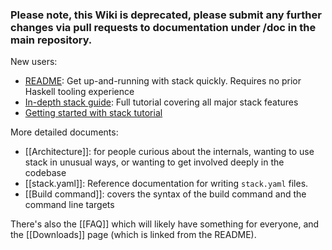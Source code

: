 ### Please note, this Wiki is deprecated, please submit any further changes via pull requests to documentation under /doc in the main repository.

New users:

* [README](../#readme): Get up-and-running with stack quickly. Requires no prior Haskell tooling experience
* [In-depth stack guide](https://github.com/commercialhaskell/stack/blob/master/doc/GUIDE.md): Full tutorial covering all major stack features
* [Getting started with stack tutorial](http://seanhess.github.io/2015/08/04/practical-haskell-getting-started.html)

More detailed documents:

* [[Architecture]]: for people curious about the internals, wanting to use stack in unusual ways, or wanting to get involved deeply in the codebase
* [[stack.yaml]]: Reference documentation for writing `stack.yaml` files.
* [[Build command]]: covers the syntax of the build command and the command line targets

There's also the [[FAQ]] which will likely have something for everyone, and the [[Downloads]] page (which is linked from the README).
